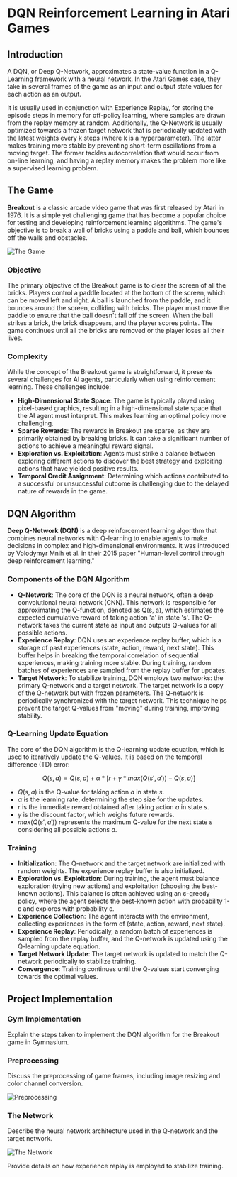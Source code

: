 # DQN Reinforcement Learning in Atari Games



## Introduction
A DQN, or Deep Q-Network, approximates a state-value function in a Q-Learning framework with a neural network. In the Atari Games case, they take in several frames of the game as an input and output state values for each action as an output.

It is usually used in conjunction with Experience Replay, for storing the episode steps in memory for off-policy learning, where samples are drawn from the replay memory at random. Additionally, the Q-Network is usually optimized towards a frozen target network that is periodically updated with the latest weights every k steps (where k is a hyperparameter). The latter makes training more stable by preventing short-term oscillations from a moving target. The former tackles autocorrelation that would occur from on-line learning, and having a replay memory makes the problem more like a supervised learning problem.



## The Game
**Breakout** is a classic arcade video game that was first released by Atari in 1976. It is a simple yet challenging game that has become a popular choice for testing and developing reinforcement learning algorithms. The game's objective is to break a wall of bricks using a paddle and ball, which bounces off the walls and obstacles.

![The Game](reports/figures/game_frame.png "The Game")

### Objective
The primary objective of the Breakout game is to clear the screen of all the bricks. Players control a paddle located at the bottom of the screen, which can be moved left and right. A ball is launched from the paddle, and it bounces around the screen, colliding with bricks. The player must move the paddle to ensure that the ball doesn't fall off the screen. When the ball strikes a brick, the brick disappears, and the player scores points. The game continues until all the bricks are removed or the player loses all their lives.

### Complexity
While the concept of the Breakout game is straightforward, it presents several challenges for AI agents, particularly when using reinforcement learning. These challenges include:
 - **High-Dimensional State Space**: The game is typically played using pixel-based graphics, resulting in a high-dimensional state space that the AI agent must interpret. This makes learning an optimal policy more challenging.
 - **Sparse Rewards**: The rewards in Breakout are sparse, as they are primarily obtained by breaking bricks. It can take a significant number of actions to achieve a meaningful reward signal.
 - **Exploration vs. Exploitation**: Agents must strike a balance between exploring different actions to discover the best strategy and exploiting actions that have yielded positive results.
 - **Temporal Credit Assignment**: Determining which actions contributed to a successful or unsuccessful outcome is challenging due to the delayed nature of rewards in the game.



## DQN Algorithm
**Deep Q-Network (DQN)** is a deep reinforcement learning algorithm that combines neural networks with Q-learning to enable agents to make decisions in complex and high-dimensional environments. It was introduced by Volodymyr Mnih et al. in their 2015 paper "Human-level control through deep reinforcement learning."

### Components of the DQN Algorithm
- **Q-Network**: The core of the DQN is a neural network, often a deep convolutional neural network (CNN). This network is responsible for approximating the Q-function, denoted as Q(s, a), which estimates the expected cumulative reward of taking action 'a' in state 's'. The Q-network takes the current state as input and outputs Q-values for all possible actions.
- **Experience Replay**: DQN uses an experience replay buffer, which is a storage of past experiences (state, action, reward, next state). This buffer helps in breaking the temporal correlation of sequential experiences, making training more stable. During training, random batches of experiences are sampled from the replay buffer for updates.
- **Target Network**: To stabilize training, DQN employs two networks: the primary Q-network and a target network. The target network is a copy of the Q-network but with frozen parameters. The Q-network is periodically synchronized with the target network. This technique helps prevent the target Q-values from "moving" during training, improving stability.

### Q-Learning Update Equation
The core of the DQN algorithm is the Q-learning update equation, which is used to iteratively update the Q-values. It is based on the temporal difference (TD) error:

$$ Q(s, a) = Q(s, a) + \alpha * [r + \gamma * max(Q(s', a')) - Q(s, a)] $$

- $Q(s, a)$ is the Q-value for taking action $a$ in state $s$.
- $\alpha$ is the learning rate, determining the step size for the updates.
- $r$ is the immediate reward obtained after taking action $a$ in state $s$.
- $\gamma$ is the discount factor, which weighs future rewards.
- $max(Q(s', a'))$ represents the maximum Q-value for the next state $s$ considering all possible actions $a$.

### Training
 - **Initialization**: The Q-network and the target network are initialized with random weights. The experience replay buffer is also initialized.
 - **Exploration vs. Exploitation**: During training, the agent must balance exploration (trying new actions) and exploitation (choosing the best-known actions). This balance is often achieved using an ε-greedy policy, where the agent selects the best-known action with probability 1-ε and explores with probability ε.
 - **Experience Collection**: The agent interacts with the environment, collecting experiences in the form of (state, action, reward, next state).
 - **Experience Replay**: Periodically, a random batch of experiences is sampled from the replay buffer, and the Q-network is updated using the Q-learning update equation.
 - **Target Network Update**: The target network is updated to match the Q-network periodically to stabilize training.
 - **Convergence**: Training continues until the Q-values start converging towards the optimal values.



## Project Implementation

### Gym Implementation
Explain the steps taken to implement the DQN algorithm for the Breakout game in Gymnasium.

### Preprocessing
Discuss the preprocessing of game frames, including image resizing and color channel conversion.

![Preprocessing](reports/figures/preprocess.png "Preprocessing")

### The Network
Describe the neural network architecture used in the Q-network and the target network.

![The Network](reports/figures/rnn_torchviz.png "The Network")

Provide details on how experience replay is employed to stabilize training.
